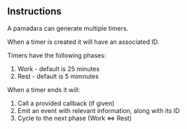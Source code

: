 Instructions
------------

A pamadara can generate multiple timers.

When a timer is created it will have an associated ID.

Timers have the following phases:
1. Work - default is 25 minutes
2. Rest - default is 5 mimnutes

When a timer ends it will:
1. Call a provided callback (if given)
2. Emit an event with relevant information, along with its ID
3. Cycle to the next phase (Work <=> Rest)
